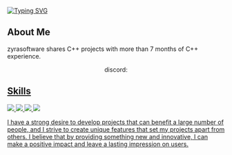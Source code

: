 [![Typing SVG](https://readme-typing-svg.demolab.com?font=Fira+Code&pause=1000&color=BLUE&width=435&lines=Hi%2C+I'm+zyra;Cpp+Developer;Building+Projects)](https://git.io/typing-svg)

## About Me
zyrasoftware shares C++ projects with more than 7 months of C++ experience.

<div align="center">
  discord:  <a href="https://discord.com/users/754068065959805088">

</div>

## Skills

<img src="https://img.shields.io/badge/cpp%20-%23323330.svg?&style=for-the-badge&logo=cpp&logoColor=%23F7DF1E"> <img src="https://img.shields.io/badge/python%20-%2343853D.svg?&style=for-the-badge&logo=python&logoColor=white"> <img src="https://img.shields.io/badge/-Nodejs-43853d?style=for-the-badge&logo=Node.js&logoColor=white"> <img src="https://img.shields.io/badge/-C sharp-43853d?style=for-the-badge&logo=C sharp&logoColor=white">

I have a strong desire to develop projects that can benefit a large number of people, and I strive to create unique features that set my projects apart from others. I believe that by providing something new and innovative, I can make a positive impact and leave a lasting impression on users.

